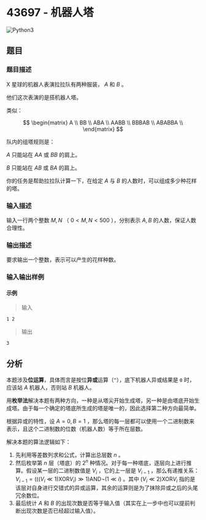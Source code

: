 # 43697 - 机器人塔

![Python3](https://img.shields.io/badge/Python3-AC-green)

## 题目

### 题目描述

X 星球的机器人表演拉拉队有两种服装， $A$ 和 $B$ 。

他们这次表演的是搭机器人塔。

类似：

$$
\begin{matrix}
A \\
BB \\
ABA \\
AABB \\
BBBAB \\
ABABBA \\
\end{matrix}
$$

队内的组塔规则是：

$A$ 只能站在 $AA$ 或 $BB$ 的肩上。

$B$ 只能站在 $AB$ 或 $BA$ 的肩上。

你的任务是帮助拉拉队计算一下，在给定 $A$ 与 $B$ 的人数时，可以组成多少种花样的塔。

### 输入描述

输入一行两个整数 $M, N$ （ $0<M, N<500$ ），分别表示 $A, B$ 的人数，保证人数合理性。

### 输出描述

要求输出一个整数，表示可以产生的花样种数。

### 输入输出样例

#### 示例

> 输入

```txt
1 2
```

> 输出

```txt
3
```

## 分析

本题涉及**位运算**，具体而言是按位**异或**运算（`^`），底下机器人异或结果是 `0` 时，应该站 $A$ 机器人，否则站 $B$ 机器人。

用**枚举法**解决本题有两种方向，一种是从塔尖开始生成塔，另一种是由塔底开始生成塔。由于每一个确定的塔底所生成的塔是唯一的，因此选择第二种方向最简单。

根据异或的特性，设 $A=0, B=1$ ，那么塔的每一层都可以使用一个二进制数来表示，且这个二进制数的位数（机器人数）等于所在层数。

解决本题的算法逻辑如下：

1. 先利用等差数列求和公式，计算出总层数 $n$ 。
2. 然后枚举第 $n$ 层（塔底）的 $2^n$ 种情况。对于每一种塔底，逐层向上进行推算。假设某一层的二进制数值是 $V_i$ ，它的上一层是 $V_{i-1}$ ，那么有递推关系： $V_{i-1} = (((V_i \ll 1) \text{XOR} V_i) \gg 1) \text{AND} \neg(1 \ll i)$ 。其中 $(V_i \ll 2) \text{XOR} V_i$ 指的是该层对自身进行交错式的异或运算，其余的运算则是为了抹除异或之后的头尾冗余数位。
3. 最后统计 $A$ 和 $B$ 的出现次数是否等于输入值（其实在上一步中也可以提前判断出现次数是否已经超过输入值）。
